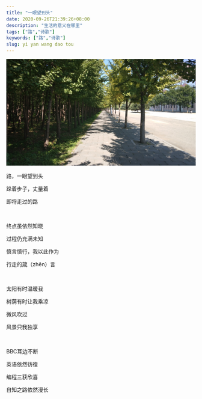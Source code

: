 ```yaml
---
title: "一眼望到头"
date: 2020-09-26T21:39:26+08:00
description: "生活的意义在哪里"
tags: ["路","诗歌"]
keywords: ["路","诗歌"]
slug: yi yan wang dao tou
---
```


![一眼望到头](/images/poetry-yiyanwangdaotou.jpg)

路，一眼望到头

跺着步子，丈量着

即将走过的路

<br>

终点虽依然知晓

过程仍充满未知

慎言慎行，我以此作为

行走的箴（zhēn）言

<br>

太阳有时温暖我

树荫有时让我乘凉

微风吹过

风景只我独享

<br>

BBC耳边不断

英语依然彷徨

编程三获欣喜

自知之路依然漫长
